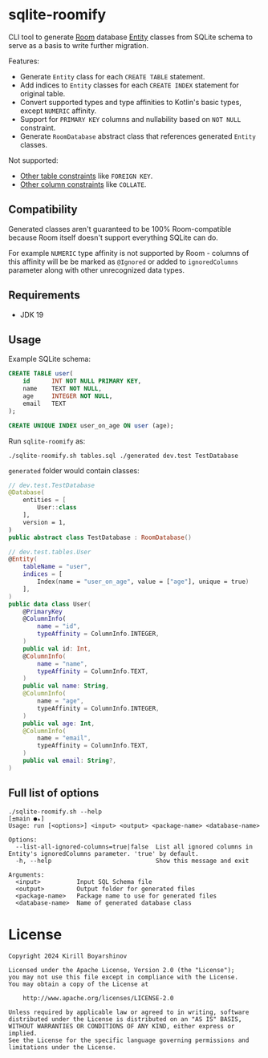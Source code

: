 # sqlite-roomify

CLI tool to generate [Room][1] database [Entity][2] classes from SQLite schema to serve as a
basis to write further migration.

Features:
- Generate `Entity` class for each `CREATE TABLE` statement.
- Add indices to `Entity` classes for each `CREATE INDEX` statement for original table.
- Convert supported types and type affinities to Kotlin's basic types, except `NUMERIC` affinity.
- Support for `PRIMARY KEY` columns and nullability based on `NOT NULL` constraint.
- Generate `RoomDatabase` abstract class that references generated `Entity` classes.

Not supported:
- [Other table constraints][3] like `FOREIGN KEY`.
- [Other column constraints][4] like `COLLATE`.

## Compatibility

Generated classes aren't guaranteed to be 100% Room-compatible because Room itself doesn't
support everything SQLite can do.

For example `NUMERIC` type affinity is not supported by Room - columns of this affinity will be
be marked as `@Ignored` or added to `ignoredColumns` parameter along with other unrecognized
data types.

## Requirements

- JDK 19

## Usage

Example SQLite schema:

```sql
CREATE TABLE user(
    id      INT NOT NULL PRIMARY KEY,
    name    TEXT NOT NULL,
    age     INTEGER NOT NULL,
    email   TEXT
);

CREATE UNIQUE INDEX user_on_age ON user (age);
```

Run `sqlite-roomify` as:

```shell
./sqlite-roomify.sh tables.sql ./generated dev.test TestDatabase
```

`generated` folder would contain classes:

```kotlin
// dev.test.TestDatabase
@Database(
    entities = [
        User::class
    ],
    version = 1,
)
public abstract class TestDatabase : RoomDatabase()

// dev.test.tables.User
@Entity(
    tableName = "user",
    indices = [
        Index(name = "user_on_age", value = ["age"], unique = true)
    ],
)
public data class User(
    @PrimaryKey
    @ColumnInfo(
        name = "id",
        typeAffinity = ColumnInfo.INTEGER,
    )
    public val id: Int,
    @ColumnInfo(
        name = "name",
        typeAffinity = ColumnInfo.TEXT,
    )
    public val name: String,
    @ColumnInfo(
        name = "age",
        typeAffinity = ColumnInfo.INTEGER,
    )
    public val age: Int,
    @ColumnInfo(
        name = "email",
        typeAffinity = ColumnInfo.TEXT,
    )
    public val email: String?,
)
```

## Full list of options

```shell
./sqlite-roomify.sh --help                                                                                                                                                                                                             [±main ●▴]
Usage: run [<options>] <input> <output> <package-name> <database-name>

Options:
  --list-all-ignored-columns=true|false  List all ignored columns in Entity's ignoredColumns parameter. 'true' by default.
  -h, --help                             Show this message and exit

Arguments:
  <input>          Input SQL Schema file
  <output>         Output folder for generated files
  <package-name>   Package name to use for generated files
  <database-name>  Name of generated database class
```

# License

    Copyright 2024 Kirill Boyarshinov

    Licensed under the Apache License, Version 2.0 (the "License");
    you may not use this file except in compliance with the License.
    You may obtain a copy of the License at
    
        http://www.apache.org/licenses/LICENSE-2.0
    
    Unless required by applicable law or agreed to in writing, software
    distributed under the License is distributed on an "AS IS" BASIS,
    WITHOUT WARRANTIES OR CONDITIONS OF ANY KIND, either express or implied.
    See the License for the specific language governing permissions and
    limitations under the License.

[1]: https://developer.android.com/jetpack/androidx/releases/room
[2]: https://developer.android.com/reference/androidx/room/Entity
[3]: https://sqlite.org/lang_createtable.html
[4]: https://sqlite.org/syntax/column-constraint.html